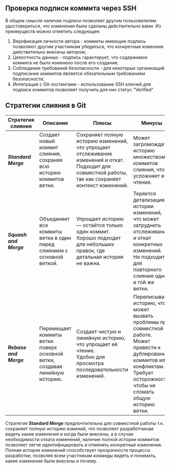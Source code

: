 ## Проверка подписи коммита через SSH

В общем смысле наличие подписи позволяет другим пользователям удостовериться, что изменения были сделаны действительно вами. Из преимуществ можно отметить следующее:
1. Верификация личности автора - коммиты имеющие подпись позволяют другим участникам убедиться, что конкретные изменеия действительно внесены автором;
2. Целостность данных - подпись гарантирует, что содержимое коммита не было изменено после его создания;
3. Соблюдение требований безопасности - для некоторых организаций подписание коммитов является обязательным требованием безопасности;
4. Интеграция с Git-хостингами - использование SSH ключей для подписи коммитов позволяет получить для них статус "Verified"

## Стратегии слияния в Git

| **Стратегия слияния**  | **Описание**                                                               | **Плюсы**                                                                                                                                                      | **Минусы**                                                                                                                                                                                                |
|------------------------|----------------------------------------------------------------------------|----------------------------------------------------------------------------------------------------------------------------------------------------------------|-----------------------------------------------------------------------------------------------------------------------------------------------------------------------------------------------------------|
| **_Standard Merge_**   | Создает новый коммит слияния, сохраняя всю историю коммитов ветки.         |Сохраняет полную историю изменений, что упрощает отслеживание изменений и откат. <br> Подходит для совместной работы, так как сохраняет контекст изменений. |Может загромождать историю множеством коммитов слияния, что усложняет её чтение.                                                                                                                        |
| **_Squash and Merge_** | Объединяет все коммиты ветки в один перед слиянием с основной веткой.      |Упрощает историю — остаётся только один коммит. <br>Хорошо подходит для небольших правок, где детальная история не важна.                                  |Теряется детализация истории изменений, что может затруднить отслеживание и откат конкретных изменений. <br>Не подходит для повторного слияния одной и той же ветки.                                  |
| **_Rebase and Merge_** | Перемещает коммиты ветки поверх основной ветки, создавая линейную историю. |Создает чистую и линейную историю, что упрощает её чтение. <br>Удобно для просмотра последовательности изменений.                                          |Переписывает историю, что может вызвать проблемы при совместной работе. <br>Может привести к дублированию коммитов или конфликтам. <br>Требует осторожности, чтобы не сломать общую историю ветки.  |

Стратегия **Standard Merge** предпочтительна для совместной работы т.к. сохраняет полную историю измений, что позволяет разработчикам видеть какие изменения и когда были внесены, а в случае необходимости отката изменений, наличие полной истории коммитов позволяет легче идентифицировать и отменять конкретные изменения. Полная история изменений способствует прозрачности процесса разработки, позволяя всем участникам команды видеть и понимать, какие изменения были внесены и почему.

